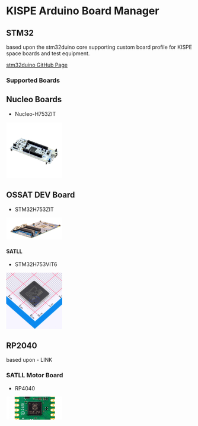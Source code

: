 # KISPE Arduino Board Manager

## STM32 
based upon the stm32duino core supporting custom board profile for KISPE space boards and test equipment.

[stm32duino GitHub Page](https://github.com/stm32duino)

### Supported Boards
## Nucleo Boards

- Nucleo-H753ZIT

<img src="https://github.com/KISPE-Harvey/kispe-boardmanager/blob/main/assets/img/nucleo-h753zit.png" width = 30% height = 30%>

## OSSAT DEV Board
- STM32H753ZIT

<img src="https://github.com/KISPE-Harvey/kispe-boardmanager/blob/main/assets/img/ossat-dev.png" width = 30% height = 30%>


#### SATLL
- STM32H753VIT6

<img src="https://github.com/KISPE-Harvey/kispe-boardmanager/blob/main/assets/img/stm32h7vit.jpg" width = 30% height = 30%>


## RP2040

based upon - LINK

### SATLL Motor Board
- RP4040
<img src="https://github.com/KISPE-Harvey/kispe-boardmanager/blob/main/assets/img/rp2040.png" width = 30% height = 30%>